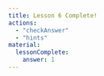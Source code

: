 ```yaml
---
title: Lesson 6 Complete!
actions:
  - "checkAnswer"
  - "hints"
material:
  lessonComplete:
    answer: 1
---
```

